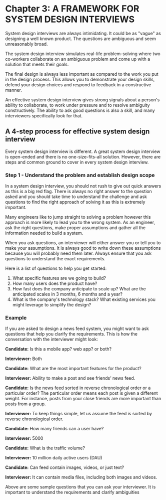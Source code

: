 # Chapter 3: A FRAMEWORK FOR SYSTEM DESIGN INTERVIEWS

System design interviews are always intimidating. It could be as "vague" as designing a well known product. The questions are ambiguous  and seem unreasonably broad.

The system design interview simulates real-life problem-solving where two co-workers collaborate on an ambiguous problem and come up with a solution that meets their goals.

The final design is always less important as compared to the work you put in the design process. This allows you to demonstrate your design skills, defend your design choices and respond to feedback in a constructive manner.

An effective system design interview gives strong signals about a person's ability to collaborate, to work under pressure and to resolve ambiguity constructively. The ability to ask good questions is also a skill, and many interviewers specifically look for that.

## A 4-step process for effective system design interview
Every system design interview is different. A great system design interview is open-ended and there is no one-size-fits-all solution. However, there are steps and common ground to cover in every system design interview. 

### Step 1 - Understand the problem and establish design scope
In a system design interview, you should not rush to give out quick answers as this is a big red flag. There is always no right answer to the question asked and you should take time to understand the challenge and ask questions to find the right approach of solving it as this is extremely important.

Many engineers like to jump straight to solving a problem however this approach is more likely to lead you to the wrong system. As an engineer, ask the right questions, make proper assumptions and gather all the information needed to build a system.

When you ask questions, an interviewer will either answer you or tell you to make your assumptions. It is always good to write down these assumptions because you will probably need them later. Always ensure that you ask questions to understand the exact requirements.

Here is a list of questions to help you get started:
1. What specific features are we going to build?
2. How many users does the product have?
3. How fast does the company anticipate to scale up? What are the anticipated scales in 3 months, 6 months and a year?
4. What is the company's technology stack? What existing services you might leverage to simplify the design?

### Example
If you are asked to design a news feed system, you might want to ask questions that help you clarify the requirements. This is how the conversation with the interviewer might look:

**Candidate:** Is this a mobile app? web app? or both?

**Interviewer:** Both

**Candidate:** What are the most important features for the product?

**Interviewer:** Ability to make a post and see friends’ news feed.


**Candidate:** Is the news feed sorted in reverse chronological order or a particular order? The particular order means each post is given a different weight. For instance, posts from your close friends are more important than posts from a group.

**Interviewer:** To keep things simple, let us assume the feed is sorted by reverse chronological order.

**Candidate:** How many friends can a user have?


**Interviewer:** 5000

**Candidate:** What is the traffic volume? 

**Interviewer:** 10 million daily active users (DAU)


**Candidate:** Can feed contain images, videos, or just text?

**Interviewer:** It can contain media files, including both images and videos.

Above are some sample questions that you can ask your interviewer. It is important to understand the requirements and clarify ambiguities

